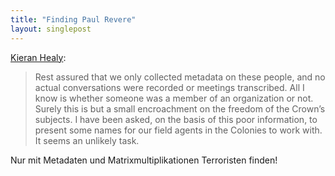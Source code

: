 ```yaml
---
title: "Finding Paul Revere"
layout: singlepost
---
```


[Kieran Healy](http://kieranhealy.org/blog/archives/2013/06/09/using-metadata-to-find-paul-revere/):

>Rest assured that we only collected metadata on these people, and no actual conversations were recorded or meetings transcribed. All I know is whether someone was a member of an organization or not. Surely this is but a small encroachment on the freedom of the Crown’s subjects. I have been asked, on the basis of this poor information, to present some names for our field agents in the Colonies to work with. It seems an unlikely task.

Nur mit Metadaten und Matrixmultiplikationen Terroristen finden!